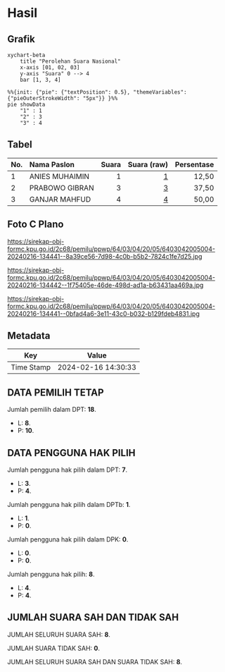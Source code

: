 # Hasil

## Grafik

```mermaid
xychart-beta
    title "Perolehan Suara Nasional"
    x-axis [01, 02, 03]
    y-axis "Suara" 0 --> 4
    bar [1, 3, 4]
```

```mermaid
%%{init: {"pie": {"textPosition": 0.5}, "themeVariables": {"pieOuterStrokeWidth": "5px"}} }%%
pie showData
    "1" : 1
    "2" : 3
    "3" : 4
```

## Tabel

| No. | Nama Paslon    | Suara | Suara (raw) | Persentase |
|:--- |:-------------- | -----:| -----------:| ----------:|
| 1   | ANIES MUHAIMIN | 1     | [1][p-1]    | 12,50      |
| 2   | PRABOWO GIBRAN | 3     | [3][p-2]    | 37,50      |
| 3   | GANJAR MAHFUD  | 4     | [4][p-3]    | 50,00      |


[p-1]: https://github.com/gigit-pemilu/pemilu-2024/blob/main/pilpres/hitung-suara/sub/64-kalimantan-timur/sub/03-berau/sub/04-segah/sub/2005-punan-malinau/sub/004-tps/sub/paslon-1.txt
[p-2]: https://github.com/gigit-pemilu/pemilu-2024/blob/main/pilpres/hitung-suara/sub/64-kalimantan-timur/sub/03-berau/sub/04-segah/sub/2005-punan-malinau/sub/004-tps/sub/paslon-2.txt
[p-3]: https://github.com/gigit-pemilu/pemilu-2024/blob/main/pilpres/hitung-suara/sub/64-kalimantan-timur/sub/03-berau/sub/04-segah/sub/2005-punan-malinau/sub/004-tps/sub/paslon-3.txt

## Foto C Plano

https://sirekap-obj-formc.kpu.go.id/2c68/pemilu/ppwp/64/03/04/20/05/6403042005004-20240216-134441--8a39ce56-7d98-4c0b-b5b2-7824c1fe7d25.jpg

https://sirekap-obj-formc.kpu.go.id/2c68/pemilu/ppwp/64/03/04/20/05/6403042005004-20240216-134442--1f75405e-46de-498d-ad1a-b63431aa469a.jpg

https://sirekap-obj-formc.kpu.go.id/2c68/pemilu/ppwp/64/03/04/20/05/6403042005004-20240216-134441--0bfad4a6-3e11-43c0-b032-b129fdeb4831.jpg


## Metadata

| Key        | Value               |
| ---------- | ------------------- |
| Time Stamp | 2024-02-16 14:30:33 |


## DATA PEMILIH TETAP

Jumlah pemilih dalam DPT: **18**.
 * L: **8**.
 * P: **10**.

## DATA PENGGUNA HAK PILIH

Jumlah pengguna hak pilih dalam DPT: **7**.
 * L: **3**.
 * P: **4**.

Jumlah pengguna hak pilih dalam DPTb: **1**.
 * L: **1**.
 * P: **0**.

Jumlah pengguna hak pilih dalam DPK: **0**.
 * L: **0**.
 * P: **0**.

Jumlah pengguna hak pilih: **8**.
 * L: **4**.
 * P: **4**.

## JUMLAH SUARA SAH DAN TIDAK SAH

JUMLAH SELURUH SUARA SAH: **8**.

JUMLAH SUARA TIDAK SAH: **0**.

JUMLAH SELURUH SUARA SAH DAN SUARA TIDAK SAH: **8**.


